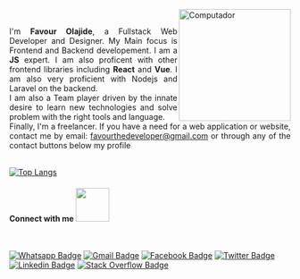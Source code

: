 <img src="https://github.com/adedayojs/adedayojs/blob/main/gif/banner_gif.gif?raw=true" height="200px" align="right" alt="Computador">

<p align="justify" margin="80%"> 
<br>
I'm <strong>Favour Olajide</strong>, a Fullstack Web Developer and Designer. My Main focus is Frontend and Backend developement. I am a <strong>JS</strong> expert. I am also proficent with other frontend libraries including <strong>React</strong> and <strong>Vue</strong>. I am also very proficient with Nodejs and Laravel on the backend.
<br>
 I am also a Team player driven by the innate desire to learn new technologies and solve problem with the right tools and language.
<br>
Finally, I'm a freelancer. If you have a need for a web application or website, contact me by email: <a href="favourthedeveloper@gmail.com">favourthedeveloper@gmail.com</a> or through any of the contact buttons below my profile <br><br>

[![Top Langs](https://github-readme-stats-sigma-five.vercel.app/api/top-langs/?username=FavourtheDeveloper&layout=compact)]()

#### Connect with me <img src="https://media.giphy.com/media/LnQjpWaON8nhr21vNW/giphy.gif" width="60">

<br>


[![Whatsapp Badge](https://img.shields.io/badge/WhatsApp-25D366?style=for-the-badge&logo=whatsapp&logoColor=25D366&labelColor=black)](https://wa.me/+2348033681443)
[![Gmail Badge](https://img.shields.io/badge/Gmail-D14836?style=for-the-badge&labelColor=black&logo=gmail&logoColor=D14836)](mailto:favourthedeveloper@gmail.com)
[![Facebook Badge](https://img.shields.io/badge/Facebook-1877F2?style=for-the-badge&labelColor=&logo=facebook&logoColor=white)](https://facebook.com/favour.olajide.1)
[![Twitter Badge](https://img.shields.io/badge/twitter-1877F2?style=for-the-badge&labelColor=&logo=twitter&logoColor=white)](https://twitter.com/Favourthedev)
[![Linkedin Badge](https://img.shields.io/badge/LinkedIn-0077B5?style=for-the-badge&labelColor=&logo=linkedin&logoColor=white)](https://linkedin.com/in/favour-olajide-favourthedev-5738621ab/)
[![Stack Overflow Badge](https://img.shields.io/badge/Stack_Overflow-FE7A16?style=for-the-badge&labelColor=&logo=stack-overflow&logoColor=white)](https://https://stackoverflow.com/users/21754086/favourthedev)
